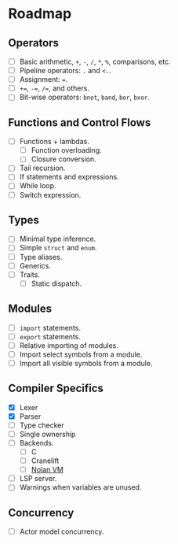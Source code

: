 # Roadmap

## Operators 
 - [ ] Basic arithmetic, `+`, `-`, `/`, `*`, `%`, comparisons, etc.
 - [ ] Pipeline operators: `.` and `<.`.
 - [ ] Assignment: `=`.
 - [ ] `+=`, `-=`, `/=`, and others.
 - [ ] Bit-wise operators: `bnot`, `band`, `bor`, `bxor`.

## Functions and Control Flows
 - [ ] Functions + lambdas.
   - [ ] Function overloading.
   - [ ] Closure conversion.
 - [ ] Tail recursion.
 - [ ] If statements and expressions.
 - [ ] While loop.
 - [ ] Switch expression.

## Types
 - [ ] Minimal type inference.
 - [ ] Simple `struct` and `enum`.
 - [ ] Type aliases.
 - [ ] Generics.
 - [ ] Traits.
   - [ ] Static dispatch.

## Modules
 - [ ] `import` statements.
 - [ ] `export` statements.
 - [ ] Relative importing of modules.
 - [ ] Import select symbols from a module.
 - [ ] Import all visible symbols from a module.

## Compiler Specifics
 - [x] Lexer
 - [x] Parser
 - [ ] Type checker
 - [ ] Single ownership
 - [ ] Backends.
   - [ ] C
   - [ ] Cranelift
   - [ ] [Nolan VM](https://github.com/bichanna/nolan-vm)
 - [ ] LSP server.
 - [ ] Warnings when variables are unused.

## Concurrency
 - [ ] Actor model concurrency.
